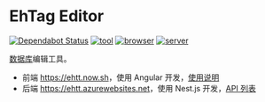 # EhTag Editor

[![Dependabot Status](https://api.dependabot.com/badges/status?host=github&repo=EhTagTranslation/Editor)](https://dependabot.com)
[![tool](https://github.com/EhTagTranslation/Editor/workflows/tool/badge.svg)](https://github.com/EhTagTranslation/Editor/actions?query=workflow%3Atool)
[![browser](https://github.com/EhTagTranslation/Editor/workflows/browser/badge.svg)](https://github.com/EhTagTranslation/Editor/actions?query=workflow%3Abrowser)
[![server](https://github.com/EhTagTranslation/Editor/workflows/server/badge.svg)](https://github.com/EhTagTranslation/Editor/actions?query=workflow%3Aserver)

[数据库](../../../Database)编辑工具。

-   前端 <https://ehtt.now.sh>，使用 Angular 开发，[使用说明](../../wiki)
-   后端 <https://ehtt.azurewebsites.net>，使用 Nest.js 开发，[API 列表](https://ehtt.azurewebsites.net/static/index.html)
